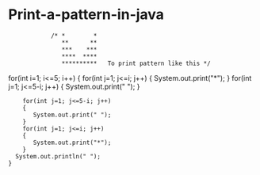 # Print-a-pattern-in-java

  
                /* *        * 
                   **      ** 
                   ***    *** 
                   ****  **** 
                   **********   To print pattern like this */
 for(int i=1; i<=5; i++)
    {
        for(int j=1; j<=i; j++)
        {
            System.out.print("*");
        }
        for(int j=1; j<=5-i; j++)
        {
           System.out.print(" ");
        }
       
        for(int j=1; j<=5-i; j++)
        {
           System.out.print(" ");
        }
        for(int j=1; j<=i; j++)
        {
           System.out.print("*");
        }
      System.out.println(" ");
    }

